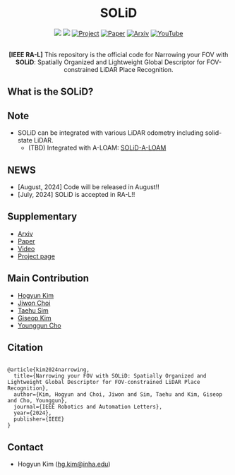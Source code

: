 <div align="center">
  <h1>SOLiD</h1>
  <a href="https://github.com/sparolab/solid/tree/master/"><img src="https://img.shields.io/badge/-C++-blue?logo=cplusplus" /></a>
  <a href="https://github.com/sparolab/solid/tree/master"><img src="https://img.shields.io/badge/Python-3670A0?logo=python&logoColor=ffdd54" /></a>
  <a href="https://sites.google.com/view/lidar-solid"><img src="https://github.com/sparolab/Joint_ID/blob/main/fig/badges/badge-website.svg" alt="Project" /></a>
  <a href="https://ieeexplore.ieee.org/abstract/document/10629042"><img src="https://img.shields.io/badge/Paper-PDF-yellow" alt="Paper" /></a>
  <a href="https://arxiv.org/abs/2408.07330"><img src="https://img.shields.io/badge/arXiv-2408.07330-b31b1b.svg?style=flat-square" alt="Arxiv" /></a>
  <a href="https://www.youtube.com/watch?v=4sAWWfZTwLs"><img src="https://badges.aleen42.com/src/youtube.svg" alt="YouTube" /></a>
  <br />
  <br />

**[IEEE RA-L]** This repository is the official code for Narrowing your FOV with **SOLiD**: Spatially Organized and Lightweight Global Descriptor for FOV-constrained LiDAR Place Recognition.

  <p align="center"><img src="fig/solid_generation.png") alt="animated" style="position: absolute; top: -50px; left: 0;  width="75%" /></p>
  
</div>
 
## What is the SOLiD?

## Note
* SOLiD can be integrated with various LiDAR odometry including solid-state LiDAR.
	* (TBD) Integrated with A-LOAM: [SOLiD-A-LOAM](https://github.com/sparolab/SOLiD-A-LOAM.git)

## NEWS
* [August, 2024] Code will be released in August!!
* [July, 2024] SOLiD is accepted in RA-L!!

## Supplementary
* [Arxiv](https://arxiv.org/abs/2408.07330#)
* [Paper](https://ieeexplore.ieee.org/abstract/document/10629042)
* [Video](https://www.youtube.com/watch?v=4sAWWfZTwLs)
* [Project page](https://sites.google.com/view/lidar-solid)

## Main Contribution
* [Hogyun Kim](https://scholar.google.com/citations?user=t5UEbooAAAAJ&hl=ko)
* [Jiwon Choi](https://scholar.google.com/citations?user=wL8VdUMAAAAJ&hl=ko)
* [Taehu Sim](https://scholar.google.com/citations?user=UPg-JuQAAAAJ&hl=ko)
* [Giseop Kim](https://scholar.google.com/citations?user=9mKOLX8AAAAJ&hl=ko)
* [Younggun Cho](https://scholar.google.com/citations?user=W5MOKWIAAAAJ&hl=ko)

## Citation
<pre>
<code>
@article{kim2024narrowing,
  title={Narrowing your FOV with SOLiD: Spatially Organized and Lightweight Global Descriptor for FOV-constrained LiDAR Place Recognition},
  author={Kim, Hogyun and Choi, Jiwon and Sim, Taehu and Kim, Giseop and Cho, Younggun},
  journal={IEEE Robotics and Automation Letters},
  year={2024},
  publisher={IEEE}
}</code>
</pre>  

## Contact
* Hogyun Kim (hg.kim@inha.edu)
